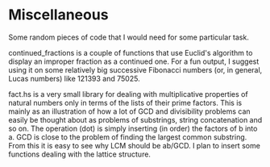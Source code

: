 # Miscellaneous

Some random pieces of code that I would need for some particular task.

continued_fractions is a couple of functions that use Euclid's algorithm to display an improper fraction as a continued one. For a fun output, I suggest using it on some relatively big successive Fibonacci numbers (or, in general, Lucas numbers) like 121393 and 75025.

fact.hs is a very small library for dealing with multiplicative properties of natural numbers only in terms of the lists of their prime factors. This is mainly as an illustration of how a lot of GCD and divisibility problems can easily be thought about as problems of substrings, string concatenation and so on. The operation (dot) is simply inserting (in order) the factors of b into a. GCD is close to the problem of finding the largest common substring. From this it is easy to see why LCM should be ab/GCD. I plan to insert some functions dealing with the lattice structure. 
